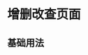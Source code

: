 <!-- 加载 demo 组件 start -->
<script setup>
import demo from './demo.vue'
</script>
<!-- 加载 demo 组件 end -->

<!-- 正文开始 -->
# 增删改查页面
## 基础用法

<Preview comp-name="FormTable" demo-name="demo">
  <demo />
</Preview>